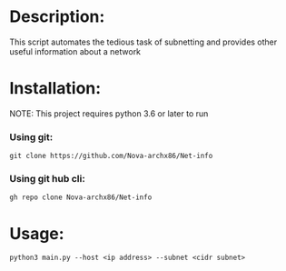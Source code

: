 # Description:

This script automates the tedious task of subnetting and provides other useful information about a network

# Installation:

NOTE: This project requires python 3.6 or later to run

### Using git:

    git clone https://github.com/Nova-archx86/Net-info

### Using git hub cli:

    gh repo clone Nova-archx86/Net-info

# Usage:

    python3 main.py --host <ip address> --subnet <cidr subnet>
    

